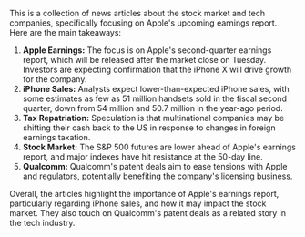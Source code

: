This is a collection of news articles about the stock market and tech companies, specifically focusing on Apple's upcoming earnings report. Here are the main takeaways:

1. **Apple Earnings:** The focus is on Apple's second-quarter earnings report, which will be released after the market close on Tuesday. Investors are expecting confirmation that the iPhone X will drive growth for the company.
2. **iPhone Sales:** Analysts expect lower-than-expected iPhone sales, with some estimates as few as 51 million handsets sold in the fiscal second quarter, down from 54 million and 50.7 million in the year-ago period.
3. **Tax Repatriation:** Speculation is that multinational companies may be shifting their cash back to the US in response to changes in foreign earnings taxation.
4. **Stock Market:** The S&P 500 futures are lower ahead of Apple's earnings report, and major indexes have hit resistance at the 50-day line.
5. **Qualcomm:** Qualcomm's patent deals aim to ease tensions with Apple and regulators, potentially benefiting the company's licensing business.

Overall, the articles highlight the importance of Apple's earnings report, particularly regarding iPhone sales, and how it may impact the stock market. They also touch on Qualcomm's patent deals as a related story in the tech industry.